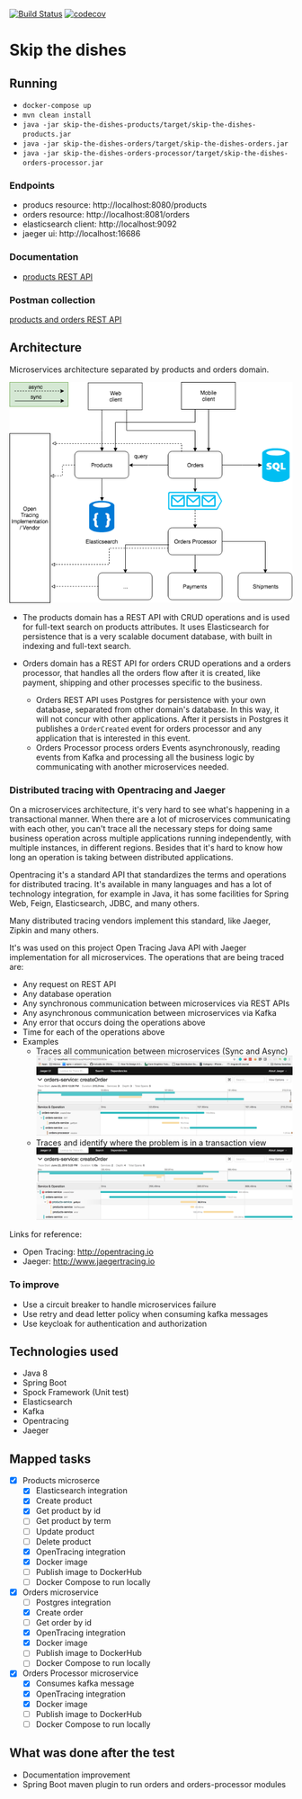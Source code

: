 [![Build Status](https://travis-ci.org/emersonborges/skip-the-dishes.svg?branch=master)](https://travis-ci.org/emersonborges/skip-the-dishes)
[![codecov](https://codecov.io/gh/emersonborges/skip-the-dishes/branch/master/graph/badge.svg)](https://codecov.io/gh/emersonborges/skip-the-dishes)
# Skip the dishes

## Running
* ```docker-compose up```
* ```mvn clean install```
* ```java -jar skip-the-dishes-products/target/skip-the-dishes-products.jar```
* ```java -jar skip-the-dishes-orders/target/skip-the-dishes-orders.jar```
* ```java -jar skip-the-dishes-orders-processor/target/skip-the-dishes-orders-processor.jar```

### Endpoints
* producs resource: http://localhost:8080/products
* orders resource: http://localhost:8081/orders
* elasticsearch client: http://localhost:9092
* jaeger ui: http://localhost:16686

### Documentation
* [products REST API](http://emerson-skip-the-dishes-products.bitballoon.com)

### Postman collection
[products and orders REST API](https://www.getpostman.com/collections/7c6de8fee8c1cfcae81b) 

## Architecture 
Microservices architecture separated by products and orders domain.

![Full architecture](skip-the-dishes-test.png) 

* The products domain has a REST API with CRUD operations and is used for full-text search on products attributes. 
It uses Elasticsearch for persistence that is a very scalable document database, 
with built in indexing and full-text search.

* Orders domain has a REST API for orders CRUD operations and a orders processor, 
that handles all the orders flow after it is created, like payment, shipping and other 
processes specific to the business.
    * Orders REST API uses Postgres for persistence with your own database, 
    separated from other domain's database. In this way, it will not concur with other applications.
    After it persists in Postgres it publishes a ```OrderCreated``` event for 
    orders processor and any application that is interested in this event.
    * Orders Processor process orders Events asynchronously, reading events 
    from Kafka and processing all the business logic by communicating with 
    another microservices needed.
    
### Distributed tracing with Opentracing and Jaeger

On a microservices architecture, it's very hard to see what's happening in a transactional manner. 
When there are a lot of microservices communicating with each other, you can't trace 
all the necessary steps for doing same business operation across multiple applications running 
independently, with multiple instances, in different regions. 
Besides that it's hard to know how long an operation is taking between distributed applications.

Opentracing it's a standard API that standardizes the terms and operations 
for distributed tracing. It's available in many languages and has a lot of technology integration, 
for example in Java, it has some facilities for Spring Web, Feign, Elasticsearch, JDBC, and many others.

Many distributed tracing vendors implement this standard, like Jaeger, Zipkin and many others.

It's was used on this project Open Tracing Java API with Jaeger implementation 
for all microservices. The operations that are being traced are:
* Any request on REST API
* Any database operation
* Any synchronous communication between microservices via REST APIs
* Any asynchronous communication between microservices via Kafka
* Any error that occurs doing the operations above
* Time for each of the operations above 
* Examples
    * Traces all communication between microservices (Sync and Async)
    ![Alt text](jaeger.png)
    * Traces and identify where the problem is in a transaction view
    ![Alt text](jaeger-error.png)

Links for reference:
* Open Tracing: http://opentracing.io     
* Jaeger: http://www.jaegertracing.io

### To improve
* Use a circuit breaker to handle microservices failure
* Use retry and dead letter policy when consuming kafka messages
* Use keycloak for authentication and authorization

## Technologies used
* Java 8
* Spring Boot
* Spock Framework (Unit test)
* Elasticsearch
* Kafka
* Opentracing
* Jaeger

## Mapped tasks
* [x] Products microserce
    * [x] Elasticsearch integration
    * [x] Create product
    * [x] Get product by id
    * [ ] Get product by term
    * [ ] Update product
    * [ ] Delete product
    * [x] OpenTracing integration
    * [x] Docker image
    * [ ] Publish image to DockerHub
    * [ ] Docker Compose to run locally
* [x] Orders microservice
    * [ ] Postgres integration
    * [x] Create order
    * [ ] Get order by id
    * [x] OpenTracing integration
    * [x] Docker image
    * [ ] Publish image to DockerHub
    * [ ] Docker Compose to run locally
* [x] Orders Processor microservice
    * [x] Consumes kafka message
    * [x] OpenTracing integration
    * [x] Docker image
    * [ ] Publish image to DockerHub
    * [ ] Docker Compose to run locally

## What was done after the test
* Documentation improvement
* Spring Boot maven plugin to run orders and orders-processor modules
